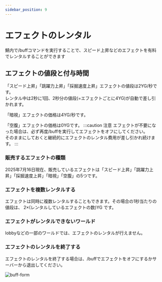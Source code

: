 ```yaml
---
sidebar_position: 9
---
```


# エフェクトのレンタル

鯖内で/buffコマンドを実行することで、スピード上昇などのエフェクトを有料でレンタルすることができます

## エフェクトの値段と付与時間

「スピード上昇」「跳躍力上昇」「採掘速度上昇」エフェクトの値段は2YG/秒です。  
レンタル中は2秒に1回、2秒分の値段(=エフェクトごとに4YG)が自動で差し引かれます。

「暗視」エフェクトの価格は4YG/秒です。

「空腹」エフェクトの価格は0YGです。
:::caution 注意
エフェクトが不要になった場合は、必ず再度/buffを実行してエフェクトをオフにしてください。  
そのままにしておくと継続的にエフェクトのレンタル費用が差し引かれ続けます。
:::

### 販売するエフェクトの種類

2025年7月16日現在、販売しているエフェクトは「スピード上昇」「跳躍力上昇」「採掘速度上昇」「暗視」「空腹」の5つです。

### エフェクトを複数レンタルする

エフェクトは同時に複数レンタルすることもできます。その場合の1秒当たりの値段は、 2×(レンタルしているエフェクトの数)YG です。

### エフェクトがレンタルできないワールド

lobbyなどの一部のワールドでは、エフェクトのレンタルが行えません。

### エフェクトのレンタルを終了する

エフェクトのレンタルを終了する場合は、/buffでエフェクトをオフにするかサーバーから退出してください。

![buff-form](./img/buff2.png)
